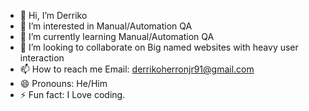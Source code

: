- 👋 Hi, I’m Derriko
- 👀 I’m interested in Manual/Automation QA
- 🌱 I’m currently learning Manual/Automation QA
- 💞️ I’m looking to collaborate on Big named websites with heavy user interaction
- 📫 How to reach me Email: derrikoherronjr91@gmail.com
- 😄 Pronouns: He/Him
- ⚡ Fun fact: I Love coding.
